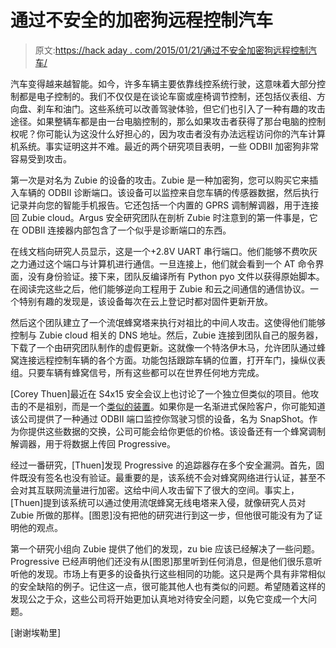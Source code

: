 # 通过不安全的加密狗远程控制汽车

> 原文:[https://hack aday . com/2015/01/21/通过不安全加密狗远程控制汽车/](https://hackaday.com/2015/01/21/remotely-controlling-automobiles-via-insecure-dongles/)

汽车变得越来越智能。如今，许多车辆主要依靠线控系统行驶，这意味着大部分控制都是电子控制的。我们不仅仅是在谈论车窗或座椅调节控制，还包括仪表组、方向盘、刹车和油门。这些系统可以改善驾驶体验，但它们也引入了一种有趣的攻击途径。如果整辆车都是由一台电脑控制的，那么如果攻击者获得了那台电脑的控制权呢？你可能认为这没什么好担心的，因为攻击者没有办法远程访问你的汽车计算机系统。事实证明这并不难。最近的两个研究项目表明，一些 ODBII 加密狗非常容易受到攻击。

第一次是对名为 Zubie 的设备的攻击。Zubie 是一种加密狗，您可以购买它来插入车辆的 ODBII 诊断端口。该设备可以监控来自您车辆的传感器数据，然后执行记录并向您的智能手机报告。它还包括一个内置的 GPRS 调制解调器，用于连接回 Zubie cloud。Argus 安全研究团队在剖析 Zubie 时注意到的第一件事是，它在 ODBII 连接器内部包含了一个似乎是诊断端口的东西。

在线文档向研究人员显示，这是一个+2.8V UART 串行端口。他们能够不费吹灰之力通过这个端口与计算机进行通信。一旦连接上，他们就会看到一个 AT 命令界面，没有身份验证。接下来，团队反编译所有 Python pyo 文件以获得原始脚本。在阅读完这些之后，他们能够逆向工程用于 Zubie 和云之间通信的通信协议。一个特别有趣的发现是，该设备每次在云上登记时都对固件更新开放。

然后这个团队建立了一个流氓蜂窝塔来执行对祖比的中间人攻击。这使得他们能够控制与 Zubie cloud 相关的 DNS 地址。然后，Zubie 连接到团队自己的服务器，下载了一个由研究团队制作的虚假更新。这就像一个特洛伊木马，允许团队通过蜂窝连接远程控制车辆的各个方面。功能包括跟踪车辆的位置，打开车门，操纵仪表组。只要车辆有蜂窝信号，所有这些都可以在世界任何地方完成。

[Corey Thuen]最近在 S4x15 安全会议上也讨论了一个独立但类似的项目。他攻击的不是祖别，而是一个[类似的装置](http://www.darkreading.com/vulnerabilities---threats/security-mia-in-car-insurance-dongle/d/d-id/1318644 "SnapShot hack")。如果你是一名渐进式保险客户，你可能知道该公司提供了一种通过 ODBII 端口监控你驾驶习惯的设备，名为 SnapShot。作为你提供这些数据的交换，公司可能会给你更低的价格。该设备还有一个蜂窝调制解调器，用于将数据上传回 Progressive。

经过一番研究，[Thuen]发现 Progressive 的追踪器存在多个安全漏洞。首先，固件既没有签名也没有验证。最重要的是，该系统不会对蜂窝网络进行认证，甚至不会对其互联网流量进行加密。这给中间人攻击留下了很大的空间。事实上，[Thuen]提到该系统可以通过使用流氓蜂窝无线电塔来入侵，就像研究人员对 Zubie 所做的那样。[图恩]没有把他的研究进行到这一步，但他很可能没有为了证明他的观点。

第一个研究小组向 Zubie 提供了他们的发现，zu bie 应该已经解决了一些问题。Progressive 已经声明他们还没有从[图恩]那里听到任何消息，但是他们很乐意听听他的发现。市场上有更多的设备执行这些相同的功能。这只是两个具有非常相似的安全缺陷的例子。记住这一点，很可能其他人也有类似的问题。希望随着这样的发现公之于众，这些公司将开始更加认真地对待安全问题，以免它变成一个大问题。

[谢谢埃勒里]